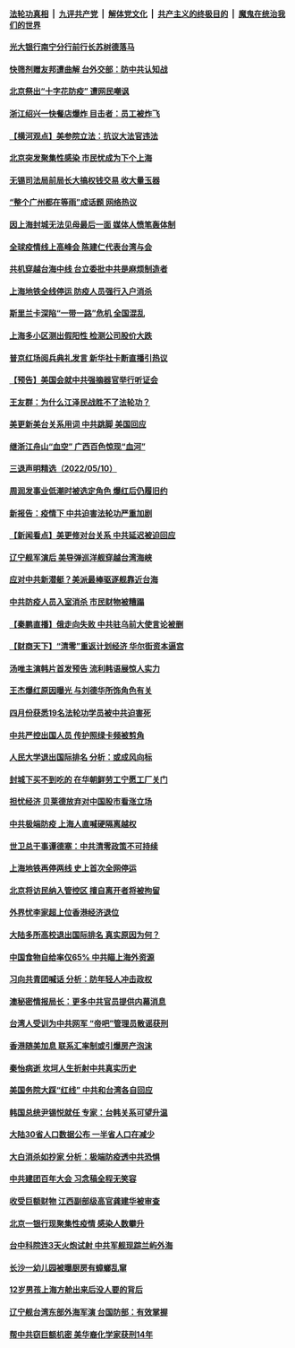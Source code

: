 ####  [法轮功真相](../../../../basic/blob/master/README.md?t=05112001) &nbsp;|&nbsp; [九评共产党](../../../../9ping.md/blob/master/README.md?t=05112001) &nbsp;|&nbsp; [解体党文化](../../../../jtdwh.md/blob/master/README.md?t=05112001)  &nbsp;|&nbsp; [共产主义的终极目的](../../../../gczydzjmd.md/blob/master/README.md?t=05112001) &nbsp;|&nbsp; [魔鬼在统治我们的世界](../../../../mgztzwmdsj.md/blob/master/README.md?t=05112001) 

#### [光大银行南宁分行前行长苏树德落马](../pages/nsc413/n13733109.md?t=05112001) 

#### [快筛剂赠友邦遭曲解 台外交部：防中共认知战](../pages/nsc413/n13733108.md?t=05112001) 

#### [北京祭出“十字花防疫” 遭网民嘲讽](../pages/nsc413/n13733054.md?t=05112001) 

#### [浙江绍兴一快餐店爆炸 目击者：员工被炸飞](../pages/nsc413/n13733008.md?t=05112001) 

#### [【横河观点】美参院立法：抗议大法官违法](../pages/nsc413/n13732500.md?t=05112001) 

#### [北京突发聚集性感染 市民忧成为下个上海](../pages/nsc413/n13732920.md?t=05112001) 

#### [无锡司法局前局长大搞权钱交易 收大量玉器](../pages/nsc413/n13732922.md?t=05112001) 

#### [“整个广州都在等雨”成话题 网络热议](../pages/nsc413/n13732931.md?t=05112001) 

#### [因上海封城无法见母最后一面 媒体人愤笔轰体制](../pages/nsc413/n13732917.md?t=05112001) 

#### [全球疫情线上高峰会 陈建仁代表台湾与会](../pages/nsc413/n13732801.md?t=05112001) 

#### [共机穿越台海中线 台立委批中共是麻烦制造者](../pages/nsc413/n13732803.md?t=05112001) 

#### [上海地铁全线停运 防疫人员强行入户消杀](../pages/nsc413/n13732933.md?t=05112001) 

#### [斯里兰卡深陷“一带一路”危机 全国混乱](../pages/nsc413/n13732915.md?t=05112001) 

#### [上海多小区测出假阳性 检测公司股价大跌](../pages/nsc413/n13732743.md?t=05112001) 

#### [普京红场阅兵典礼发言 新华社卡断直播引热议](../pages/nsc413/n13732502.md?t=05112001) 

#### [【预告】美国会就中共强摘器官举行听证会](../pages/nsc413/n13732843.md?t=05112001) 

#### [王友群：为什么江泽民战胜不了法轮功？](../pages/nsc413/n13732367.md?t=05112001) 


#### [美更新美台关系用词 中共跳脚 美国回应](../pages/nsc413/n13732638.md?t=05112001) 

#### [继浙江舟山“血空” 广西百色惊现“血河”](../pages/nsc413/n13732745.md?t=05112001) 

#### [三退声明精选（2022/05/10）](../pages/nsc413/n13732747.md?t=05112001) 

#### [周润发事业低潮时被选定角色 爆红后仍履旧约](../pages/nsc413/n13732486.md?t=05112001) 

#### [新报告：疫情下 中共迫害法轮功严重加剧](../pages/nsc413/n13732612.md?t=05112001) 

#### [【新闻看点】美更修对台关系 中共延迟被迫回应](../pages/nsc413/n13732496.md?t=05112001) 

#### [辽宁舰军演后 美导弹巡洋舰穿越台湾海峡](../pages/nsc413/n13732460.md?t=05112001) 

#### [应对中共新潜艇？美派最棒驱逐舰靠近台海](../pages/nsc413/n13732480.md?t=05112001) 

#### [中共防疫人员入室消杀 市民财物被糟蹋](../pages/nsc413/n13732494.md?t=05112001) 

#### [【秦鹏直播】俄走向失败 中共驻乌前大使言论被删](../pages/nsc413/n13732487.md?t=05112001) 

#### [【财商天下】“清零”重返计划经济 华尔街资本逼宫](../pages/nsc413/n13732331.md?t=05112001) 

#### [汤唯主演韩片首发预告 流利韩语展惊人实力](../pages/nsc413/n13732417.md?t=05112001) 

#### [王杰爆红原因曝光 与刘德华所饰角色有关](../pages/nsc413/n13731611.md?t=05112001) 

#### [四月份获悉19名法轮功学员被中共迫害死](../pages/nsc413/n13731456.md?t=05112001) 

#### [中共严控出国人员 传护照绿卡频被剪角](../pages/nsc413/n13732392.md?t=05112001) 

#### [人民大学退出国际排名 分析：或成风向标](../pages/nsc413/n13732204.md?t=05112001) 

#### [封城下买不到吃的 在华朝鲜劳工宁愿工厂关门](../pages/nsc413/n13732368.md?t=05112001) 

#### [担忧经济 贝莱德放弃对中国股市看涨立场](../pages/nsc413/n13732374.md?t=05112001) 

#### [中共极端防疫 上海人直喊硬隔离越权](../pages/nsc413/n13732359.md?t=05112001) 

#### [世卫总干事谭德塞：中共清零政策不可持续](../pages/nsc413/n13732334.md?t=05112001) 

#### [上海地铁再停两线 史上首次全网停运](../pages/nsc413/n13732303.md?t=05112001) 

#### [北京将访民纳入管控区 擅自离开者将被拘留](../pages/nsc413/n13732205.md?t=05112001) 

#### [外界忧李家超上位香港经济退位](../pages/nsc413/n13732290.md?t=05112001) 

#### [大陆多所高校退出国际排名 真实原因为何？](../pages/nsc413/n13732079.md?t=05112001) 

#### [中国食物自给率仅65% 中共瞄上海外资源](../pages/nsc413/n13732272.md?t=05112001) 

#### [习向共青团喊话 分析：防年轻人冲击政权](../pages/nsc413/n13732150.md?t=05112001) 

#### [澳秘密情报局长：更多中共官员提供内幕消息](../pages/nsc413/n13732119.md?t=05112001) 

#### [台湾人受训为中共网军 “帝吧”管理员散谣获刑](../pages/nsc413/n13732240.md?t=05112001) 

#### [香港随美加息 联系汇率制或引爆房产泡沫](../pages/nsc413/n13732223.md?t=05112001) 

#### [秦怡病逝 坎坷人生折射中共真实历史](../pages/nsc413/n13731405.md?t=05112001) 

#### [美国务院大踩“红线” 中共和台湾各自回应](../pages/nsc413/n13732069.md?t=05112001) 

#### [韩国总统尹锡悦就任 专家：台韩关系可望升温](../pages/nsc413/n13732002.md?t=05112001) 

#### [大陆30省人口数据公布 一半省人口在减少](../pages/nsc413/n13732036.md?t=05112001) 

#### [大白消杀如抄家 分析：极端防疫透中共恐惧](../pages/nsc413/n13732034.md?t=05112001) 

#### [中共建团百年大会 习念稿全程无笑容](../pages/nsc413/n13731854.md?t=05112001) 

#### [收受巨额财物 江西副部级高官龚建华被审查](../pages/nsc413/n13732003.md?t=05112001) 

#### [北京一银行现聚集性疫情 感染人数攀升](../pages/nsc413/n13731998.md?t=05112001) 

#### [台中科院连3天火炮试射 中共军舰现踪兰屿外海](../pages/nsc413/n13731935.md?t=05112001) 

#### [长沙一幼儿园被曝厨房有蟑螂乱窜](../pages/nsc413/n13731916.md?t=05112001) 

#### [12岁男孩上海方舱出来后没人要的背后](../pages/nsc413/n13731879.md?t=05112001) 

#### [辽宁舰台湾东部外海军演 台国防部：有效掌握](../pages/nsc413/n13731853.md?t=05112001) 

#### [帮中共窃巨额机密 美华裔化学家获刑14年](../pages/nsc413/n13731669.md?t=05112001) 

